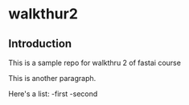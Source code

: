 # walkthur2

## Introduction

This is a sample repo for walkthru 2 of fastai course

This is another paragraph. 

Here's a list:
-first
-second
